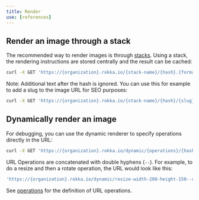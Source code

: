 ```yaml
---
title: Render
use: [references]
---
```


## Render an image through a stack

The recommended way to render images is through [stacks](stacks.html). Using a stack, the rendering
instructions are stored centrally and the result can be cached:

```bash
curl -X GET 'https://{organization}.rokka.io/{stack-name}/{hash}.{format}'
```

Note: Additional text after the hash is ignored. You can use this for example to add a
slug to the image URL for SEO purposes:

```bash
curl -X GET 'https://{organization}.rokka.io/{stack-name}/{hash}/{slug}.{format}'
```

## Dynamically render an image

For debugging, you can use the dynamic renderer to specify operations directly in the URL:

```bash
curl -X GET 'https://{organization}.rokka.io/dynamic/{operations}/{hash}.{format}'
```

URL Operations are concatenated with double hyphens (`--`). For example, to do a resize and then a 
rotate operation, the URL would look like this:

```bash
'https://{organization}.rokka.io/dynamic/resize-width-200-height-150--rotate-angle-90/{hash}.{format}'
```

See [operations](/documentation/references/operations.html) for the definition of URL operations.
